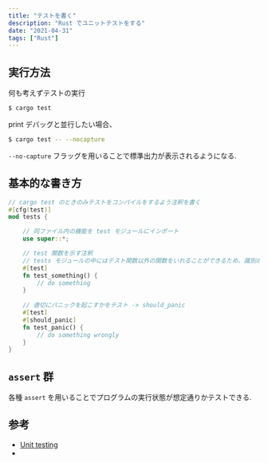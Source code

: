 ```yaml
---
title: "テストを書く"
description: "Rust でユニットテストをする"
date: "2021-04-31"
tags: ["Rust"]
---
```



## 実行方法

何も考えずテストの実行
```sh
$ cargo test
```

print デバッグと並行したい場合、
```sh
$ cargo test -- --nocapture
```
`--no-capture` フラッグを用いることで標準出力が表示されるようになる.

## 基本的な書き方

```rust
// cargo test のときのみテストをコンパイルをするよう注釈を書く
#[cfg(test)] 
mod tests {

    // 同ファイル内の機能を test モジュールにインポート
    use super::*; 

    // test 関数を示す注釈 
    // tests モジュールの中にはテスト関数以外の関数をいれることができるため、識別のために必要
    #[test] 
    fn test_something() {
        // do something
    }
    
    // 適切にパニックを起こすかをテスト -> should_panic
    #[test]
    #[should_panic]
    fn test_panic() {
        // do something wrongly
    }
}

```

## `assert` 群
各種 `assert` を用いることでプログラムの実行状態が想定通りかテストできる. 

## 参考
* [Unit testing](https://doc.rust-lang.org/rust-by-example/testing/unit_testing.html)
* 
